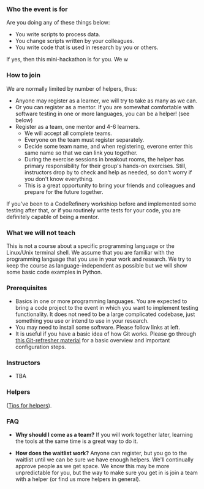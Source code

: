 
### Who the event is for

Are you doing any of these things below:
- You write scripts to process data.
- You change scripts written by your colleagues.
- You write code that is used in research by you or others.

If yes, then this mini-hackathon is for you. We w

### How to join

We are normally limited by number of helpers, thus:

- Anyone may register as a learner, we will try to take as many as we can.
- Or you can register as a mentor.  If you are somewhat comfortable
  with software testing in one or more languages, you can be a helper! (see below)
- Register as a team, one mentor and 4-6 learners.
  - We will accept all complete teams.
  - Everyone on the team must register separately.
  - Decide some team name, and when registering, everone enter this
    same name so that we can link you together.
  - During the exercise sessions in breakout rooms, the helper has
    primary responsibility for their group's hands-on exercises.
    Still, instructors drop by to check and help
    as needed, so don't worry if you don't know everything.
  - This is a great opportunity to bring your friends and colleagues
    and prepare for the future together.

If you've been to a CodeRefinery workshiop before and implemented some testing after
that, or if you routinely write tests for your code, you are definitely capable of being a mentor.

### What we will not teach

This is not a course about a specific programming language or
the Linux/Unix terminal shell.  We assume that you are familiar with the programming
language that you use in your work and research.  We try to keep the course as
language-independent as possible but we will show some basic code examples in
Python.


### Prerequisites

- Basics in one or more programming languages.
  You are expected to bring a code project to the event in which you want to implement
  testing functionality. It does not need to be a large complicated codebase,
  just something you use or intend to use in your research.
- You may need to install some software. Please follow links at left.
- It is useful if you have a basic idea of how Git works. Please go through
  [this Git-refresher material](https://coderefinery.github.io/git-refresher/)
  for a basic overview and important configuration steps.



### Instructors

- TBA


### Helpers

([Tips for
helpers](https://coderefinery.github.io/manuals/helping-and-teaching/)).


### FAQ

- **Why should I come as a team?**  If you will work together later,
  learning the tools at the same time is a great way to do it.

- **How does the waitlist work?**  Anyone can register, but you go to
  the waitlist until we can be sure we have enough helpers.  We'll
  continually approve people as we get space.  We know
  this may be more unpredictable for you, but the way to make sure you
  get in is join a team with a helper (or find us more helpers in
  general).

